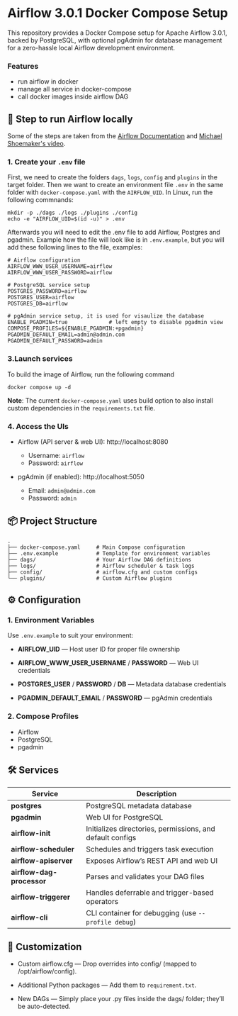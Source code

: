 # Airflow 3.0.1 Docker Compose Setup

This repository provides a Docker Compose setup for Apache Airflow 3.0.1, backed by PostgreSQL, with optional pgAdmin for database management for a zero-hassle local Airflow development environment.

### Features

* run airflow in docker
* manage all service in docker-compose 
* call docker images inside airflow DAG 

## 🚀 Step to run Airflow locally

Some of the steps are taken from the [Airflow Documentation](https://airflow.apache.org/docs/apache-airflow/stable/howto/docker-compose/index.html) and [Michael Shoemaker's video](https://www.youtube.com/watch?v=PbSIVDou17Q).

### 1. Create your `.env` file

First,  we need to create the folders `dags`, `logs`, `config` and `plugins` in the target folder. Then we want to create an environment file `.env` in the same folder with `docker-compose.yaml` with the `AIRFLOW_UID`. In Linux, run the following commnands:

```
mkdir -p ./dags ./logs ./plugins ./config
echo -e "AIRFLOW_UID=$(id -u)" > .env
```

Afterwards you will need to edit the .env file to add Airflow, Postgres and pgadmin. Example how the file will look like is in `.env.example`, but you will add these following lines to the file, examples:

```
# Airflow configuration
AIRFLOW_WWW_USER_USERNAME=airflow
AIRFLOW_WWW_USER_PASSWORD=airflow

# PostgreSQL service setup
POSTGRES_PASSWORD=airflow
POSTGRES_USER=airflow
POSTGRES_DB=airflow

# pgAdmin service setup, it is used for visaulize the database
ENABLE_PGADMIN=true             # left empty to disable pgadmin view
COMPOSE_PROFILES=${ENABLE_PGADMIN:+pgadmin}
PGADMIN_DEFAULT_EMAIL=admin@admin.com
PGADMIN_DEFAULT_PASSWORD=admin
```

### 3.Launch services

To build the image of Airflow, run the following command

```
docker compose up -d
```

**Note**: The current `docker-compose.yaml` uses build option to also install custom dependencies in the `requirements.txt` file.

### 4. Access the UIs

* Airflow (API server & web UI): http://localhost:8080
  * Username: `airflow`
  * Password: `airflow`

* pgAdmin (if enabled): http://localhost:5050
  * Email: `admin@admin.com` 
  * Password: `admin`


## 📦 Project Structure

```
.
├── docker-compose.yaml     # Main Compose configuration
├── .env.example            # Template for environment variables
├── dags/                   # Your Airflow DAG definitions
├── logs/                   # Airflow scheduler & task logs
├── config/                 # airflow.cfg and custom configs
└── plugins/                # Custom Airflow plugins

```

## ⚙️ Configuration
### 1. Environment Variables

Use `.env.example` to suit your environment:

* **AIRFLOW_UID** — Host user ID for proper file ownership

* **AIRFLOW_WWW_USER_USERNAME** / **PASSWORD** — Web UI credentials

* **POSTGRES_USER** / **PASSWORD** / **DB** — Metadata database credentials

* **PGADMIN_DEFAULT_EMAIL** / **PASSWORD** — pgAdmin credentials


### 2. Compose Profiles

* Airflow
* PostgreSQL
* pgadmin

## 🛠️ Services
| Service                   | Description                                               |
| ------------------------- | --------------------------------------------------------- |
| **postgres**              | PostgreSQL metadata database                              |
| **pgadmin**               | Web UI for PostgreSQL                                     |
| **airflow-init**          | Initializes directories, permissions, and default configs |
| **airflow-scheduler**     | Schedules and triggers task execution                     |
| **airflow-apiserver**     | Exposes Airflow’s REST API and web UI                     |
| **airflow-dag-processor** | Parses and validates your DAG files                       |
| **airflow-triggerer**     | Handles deferrable and trigger-based operators            |
| **airflow-cli**           | CLI container for debugging (use `--profile debug`)       |

## 🔧 Customization
* Custom airflow.cfg — Drop overrides into config/ (mapped to /opt/airflow/config).

* Additional Python packages — Add them to `requirement.txt`.

* New DAGs — Simply place your .py files inside the dags/ folder; they’ll be auto-detected.